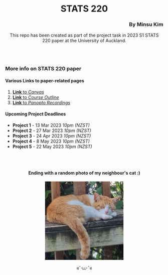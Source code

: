 <h1 align="center"> STATS 220 </h1>
<h3 align="right"> By Minsu Kim </h2>

<p align="center"> This repo has been created as part of the project task in 2023 S1 STATS 220 paper at the University of Auckland. </p> 
<br>
<br>



### More info on STATS 220 paper
#### Various Links to paper-related pages
1. [__Link__ to *Canvas*](https://canvas.auckland.ac.nz/courses/89757)
2. [__Link__ to *Course Outline*](https://courseoutline.auckland.ac.nz/dco/course/STATS/220/1233)
3. [__Link__ to *Panopto Recordings*](https://auckland.au.panopto.com/Panopto/Pages/Sessions/List.aspx#folderID=%221594139e-119d-4d76-a8b7-af6b0186af2c%22)


#### Upcoming Project Deadlines
* __Project 1__ - 13 Mar 2023 *10pm (NZST)*
* __Project 2__ - 27 Mar 2023 *10pm (NZST)*
* __Project 3__ - 24 Apr 2023 *10pm (NZST)*
* __Project 4__ -  8 May 2023 *10pm (NZST)*
* __Project 5__ - 22 May 2023 *10pm (NZST)*

<br>
<br>

<h4 align="center"> Ending with a random photo of my neighbour's cat :) </h4>

<p align="center"> <img src="https://github.com/521minsu/stats220/blob/main/Resources/CatPic.jpg" width="250"  height="250">  </p>
<p align="center">  ฅˆ‧⩊‧ˆฅ </p>


